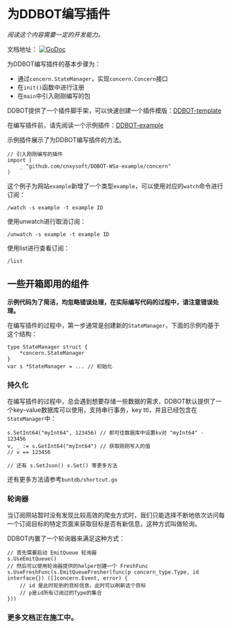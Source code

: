 # 为DDBOT编写插件

*阅读这个内容需要一定的开发能力。*

文档地址：
[![GoDoc](http://img.shields.io/badge/go-documentation-blue.svg?style=flat-square)](https://pkg.go.dev/github.com/cnxysoft/DDBOT-WSa)

为DDBOT编写插件的基本步骤为：

- 通过`concern.StateManager`，实现`concern.Concern`接口
- 在`init()`函数中进行注册
- 在`main`中引入刚刚编写的包

DDBOT提供了一个插件脚手架，可以快速创建一个插件模版：[DDBOT-template](https://github.com/cnxysoft/DDBOT-WSa-template)

在编写插件前，请先阅读一个示例插件：[DDBOT-example](https://github.com/cnxysoft/DDBOT-WSa-example)

示例插件展示了为DDBOT编写插件的方法。

```golang
// 引入刚刚编写的插件
import (
    _ "github.com/cnxysoft/DDBOT-WSa-example/concern"
)
```

这个例子为网站`example`新增了一个类型`example`，可以使用对应的`watch`命令进行订阅：

```
/watch -s example -t example ID
```

使用unwatch进行取消订阅：

```
/unwatch -s example -t example ID
```

使用list进行查看订阅：

```
/list
```

## 一些开箱即用的组件

**示例代码为了简洁，均忽略错误处理，在实际编写代码的过程中，请注意错误处理。**

在编写插件的过程中，第一步通常是创建新的`StateManager`，下面的示例均基于这个结构：

```golang
type StateManager struct {
    *concern.StateManager
}
var s *StateManager = ... // 初始化
```

### 持久化

在编写插件的过程中，总会遇到想要存储一些数据的需求，DDBOT默认提供了一个key-value数据库可以使用，支持串行事务，key ttl，并且已经包含在`StateManager`中：

```golang
s.SetInt64("myInt64", 123456) // 即可往数据库中设置kv对 "myInt64" - 123456 
v, _ := s.GetInt64("myInt64") // 获取刚刚写入的值
// v == 123456

// 还有 s.SetJson() s.Set() 等更多方法
```

还有更多方法请参考`buntdb/shortcut.go`


### 轮询器

当订阅网站暂时没有发现比较高效的爬虫方式时，我们只能选择不断地依次访问每一个订阅目标的特定页面来获取目标是否有新信息，这种方式叫做轮询。

DDBOT内置了一个轮询器来满足这种方式：

```golang
// 首先需要启动 EmitQueue 轮询器
s.UseEmitQueue()
// 然后可以使用轮询器提供的helper创建一个 FreshFunc
s.UseFreshFunc(s.EmitQueueFresher(func(p concern_type.Type, id interface{}) ([]concern.Event, error) { 
    // id 是此时轮到的目标信息，此时可以刷新这个目标
    // p是id所有订阅过的Type的集合
}))
```

### 更多文档正在施工中。